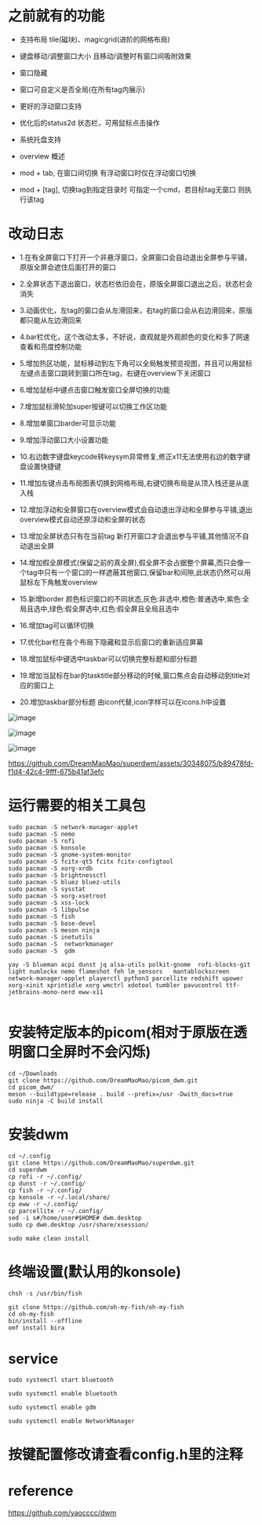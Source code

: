 # 之前就有的功能


- 支持布局 tile(磁块)、magicgrid(进阶的网格布局)

- 键盘移动/调整窗口大小 且移动/调整时有窗口间吸附效果

- 窗口隐藏

- 窗口可自定义是否全局(在所有tag内展示)

- 更好的浮动窗口支持

- 优化后的status2d 状态栏，可用鼠标点击操作

- 系统托盘支持

- overview 概述

- mod + tab, 在窗口间切换 有浮动窗口时仅在浮动窗口切换

- mod + [tag], 切换tag到指定目录时 可指定一个cmd，若目标tag无窗口 则执行该tag

# 改动日志

- 1.在有全屏窗口下打开一个非悬浮窗口，全屏窗口会自动退出全屏参与平铺，原版全屏会遮住后面打开的窗口

- 2.全屏状态下退出窗口，状态栏依旧会在，原版全屏窗口退出之后，状态栏会消失

- 3.动画优化，左tag的窗口会从左滑回来，右tag的窗口会从右边滑回来，原版都只能从左边滑回来

- 4.bar栏优化，这个改动太多，不好说，直观就是外观颜色的变化和多了网速查看和亮度控制功能

- 5.增加热区功能，鼠标移动到左下角可以全局触发预览视图，并且可以用鼠标左键点击窗口跳转到窗口所在tag，右键在overview下关闭窗口

- 6.增加鼠标中键点击窗口触发窗口全屏切换的功能

- 7.增加鼠标滑轮加super按键可以切换工作区功能

- 8.增加单窗口barder可显示功能

- 9.增加浮动窗口大小设置功能

- 10.右边数字键盘keycode转keysym异常修复,修正x11无法使用右边的数字键盘设置快捷键

- 11.增加左键点击布局图表切换到网格布局,右键切换布局是从顶入栈还是从底入栈 

- 12.增加浮动和全屏窗口在overview模式会自动退出浮动和全屏参与平铺,退出overview模式自动还原浮动和全屏的状态

- 13.增加全屏状态只有在当前tag 新打开窗口才会退出参与平铺,其他情况不自动退出全屏

- 14.增加假全屏模式(保留之前的真全屏),假全屏不会占据整个屏幕,而只会像一个tag中只有一个窗口的一样遮蔽其他窗口,保留bar和间隙,此状态仍然可以用鼠标左下角触发overview

- 15.新增border 颜色标识窗口的不同状态,灰色:非选中,橙色:普通选中,紫色:全局且选中,绿色:假全屏选中,红色:假全屏且全局且选中

- 16.增加tag可以循环切换
  
- 17.优化bar栏在各个布局下隐藏和显示后窗口的重新适应屏幕

- 18.增加鼠标中键选中taskbar可以切换完整标题和部分标题

- 19.增加当鼠标在bar的tasktitle部分移动的时候,窗口焦点会自动移动到title对应的窗口上

- 20.增加taskbar部分标题 由icon代替,icon字样可以在icons.h中设置

![image](https://github.com/DreamMaoMao/superdwm/assets/30348075/357a1c44-0a01-422c-821d-e6ce5e24bbaa)

![image](https://github.com/DreamMaoMao/superdwm/assets/30348075/5be684bb-9ed6-454e-b715-1297f43d98e8)

![image](https://github.com/DreamMaoMao/superdwm/assets/30348075/6c434c0f-09ff-4a45-94c0-592d60ee91b4)



https://github.com/DreamMaoMao/superdwm/assets/30348075/b89478fd-f1d4-42c4-9fff-675b41af3efc






# 运行需要的相关工具包
```
sudo pacman -S network-manager-applet
sudo pacman -S nemo
sudo pacman -S rofi
sudo pacman -S konsole
sudo pacman -S gnome-system-monitor 
sudo pacman -S fcitx-qt5 fcitx fcitx-configtool
sudo pacman -S xorg-xrdb
sudo pacman -S brightnessctl 
sudo pacman -S bluez bluez-utils 
sudo pacman -S sysstat
sudo pacman -S xorg-xsetroot
sudo pacman -S xss-lock 
sudo pacman -S libpulse
sudo pacman -S fish
sudo pacman -S base-devel
sudo pacman -S meson ninja
sudo pacman -S inetutils 
sudo pacman -S  networkmanager 
sudo pacman -S  gdm

yay -S blueman acpi dunst jq alsa-utils polkit-gnome  rofi-blocks-git light numlockx nemo flameshot feh lm_sensors   mantablockscreen network-manager-applet playerctl python3 parcellite redshift upower xorg-xinit xprintidle xorg wmctrl xdotool tumbler pavucontrol ttf-jetbrains-mono-nerd eww-x11


```
# 安装特定版本的picom(相对于原版在透明窗口全屏时不会闪烁)
```
cd ~/Downloads
git clone https://github.com/DreamMaoMao/picom_dwm.git
cd picom_dwm/
meson --buildtype=release . build --prefix=/usr -Dwith_docs=true
sudo ninja -C build install
```


# 安装dwm
```
cd ~/.config
git clone https://github.com/DreamMaoMao/superdwm.git
cd superdwm
cp rofi -r ~/.config/
cp dunst -r ~/.config/
cp fish -r ~/.config/
cp konsole -r ~/.local/share/
cp eww -r ~/.config/
cp parcellite -r ~/.config/
sed -i s#/home/user#$HOME# dwm.desktop
sudo cp dwm.desktop /usr/share/xsession/

sudo make clean install
```

# 终端设置(默认用的konsole)
```
chsh -s /usr/bin/fish

git clone https://github.com/oh-my-fish/oh-my-fish
cd oh-my-fish
bin/install --offline
omf install bira
```
# service
```
sudo systemctl start bluetooth

sudo systemctl enable bluetooth

sudo systemctl enable gdm

sudo systemctl enable NetworkManager

```


# 按键配置修改请查看config.h里的注释

# reference
https://github.com/yaocccc/dwm
